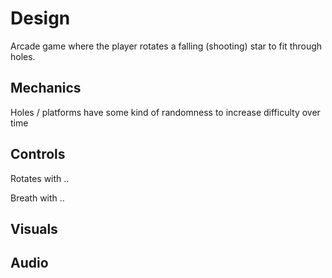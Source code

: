 # Design

Arcade game where the player rotates a falling (shooting) star to fit through holes.

## Mechanics

Holes / platforms have some kind of randomness to increase difficulty over time

## Controls

Rotates with ..

Breath with ..

## Visuals

## Audio

